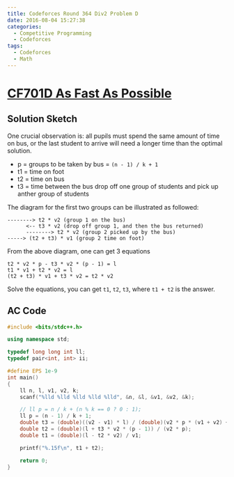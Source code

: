 ```yaml
---
title: Codeforces Round 364 Div2 Problem D
date: 2016-08-04 15:27:38
categories:
  - Competitive Programming
  - Codeforces
tags:
  - Codeforces
  - Math
---
```


# [CF701D As Fast As Possible](http://codeforces.com/contest/701/problem/D)

## Solution Sketch

One crucial observation is: all pupils must spend the same amount of time on bus, or the last student to arrive will need a longer time than the optimal solution.

<!-- more -->

* p = groups to be taken by bus = `(n - 1) / k + 1`
* t1 = time on foot
* t2 = time on bus
* t3 = time between the bus drop off one group of students and pick up anther group of students

The diagram for the first two groups can be illustrated as followed:
```
--------> t2 * v2 (group 1 on the bus)
      <-- t3 * v2 (drop off group 1, and then the bus returned)
      --------> t2 * v2 (group 2 picked up by the bus)
-----> (t2 + t3) * v1 (group 2 time on foot)
```

From the above diagram, one can get 3 equations
```
t2 * v2 * p - t3 * v2 * (p - 1) = l
t1 * v1 + t2 * v2 = l
(t2 + t3) * v1 + t3 * v2 = t2 * v2
```

Solve the equations, you can get `t1`, `t2`, `t3`, where `t1 + t2` is the answer.

## AC Code

```c++
#include <bits/stdc++.h>

using namespace std;

typedef long long int ll;
typedef pair<int, int> ii;

#define EPS 1e-9
int main()
{
    ll n, l, v1, v2, k;
    scanf("%lld %lld %lld %lld %lld", &n, &l, &v1, &v2, &k);

	// ll p = n / k + (n % k == 0 ? 0 : 1);
	ll p = (n - 1) / k + 1;
	double t3 = (double)((v2 - v1) * l) / (double)(v2 * p * (v1 + v2) + (v1 - v2) * v2 * (p - 1));
	double t2 = (double)(l + t3 * v2 * (p - 1)) / (v2 * p);
	double t1 = (double)(l - t2 * v2) / v1;

	printf("%.15f\n", t1 + t2);

    return 0;
}
```
